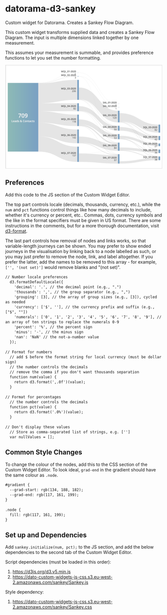 # datorama-d3-sankey
Custom widget for Datorama. Creates a Sankey Flow Diagram.

This custom widget transforms supplied data and creates a Sankey Flow Diagram. The input is multiple dimensions linked together by one measurement.

This assumes your measurement is summable, and provides preference functions to let you set the number formatting.

![Preview image](image.png)

## Preferences
Add this code to the JS section of the Custom Widget Editor.

The top part controls locale (decimals, thousands, currency, etc.), while the `num` and `pct` functions control things like how many decimals to include, whether it's currency or percent, etc.. Commas, dots, currency symbols and the like in the format specifiers must be given in US format. There are some instructions in the comments, but for a more thorough documentation, visit [d3-format](https://github.com/d3/d3-format).

The last part controls how removal of nodes and links works, so that variable-length journeys can be shown. You may prefer to show ended journeys in the visualisation by linking back to a node labelled as such, or you may just prefer to remove the node, link, and label altogether. If you prefer the latter, add the names to be removed to this array - for example, `['', '(not set)']` would remove blanks and "(not set)".
```
// Number locale preferences
  d3.formatDefaultLocale({
    'decimal': '.', // the decimal point (e.g., ".")
    'thousands': ',', // the group separator (e.g., ",")
    'grouping': [3], // the array of group sizes (e.g., [3]), cycled as needed
    'currency': ['$', ''], // the currency prefix and suffix (e.g., ["$", ""])
    'numerals': ['0', '1', '2', '3', '4', '5', '6', '7', '8', '9'], // an array of ten strings to replace the numerals 0-9
    'percent': '%', // the percent sign
    'minus': '-', // the minus sign
    'nan': 'NaN' // the not-a-number value
  });

// Format for numbers
  // add $ before the format string for local currency (must be dollar sign)
  // the number controls the decimals
  // remove the comma if you don't want thousands separation
  function num(value) {
    return d3.format(',.0f')(value);
  }

// Format for percentages
  // the number controls the decimals
  function pct(value) {
    return d3.format('.0%')(value);
  }

// Don't display these values
  // Store as comma-separated list of strings, e.g. ['']
  var nullValues = [];
```

## Common Style Changes
To change the colour of the nodes, add this to the CSS section of the Custom Widget Editor. To look ideal, `grad-end` in the gradient should have the same colour as `.node`.
```
#gradient {
  --grad-start: rgb(134, 188, 182);
  --grad-end: rgb(117, 161, 199);
}

.node {
  fill: rgb(117, 161, 199);
}
```

## Set up and Dependencies
Add `sankey.initialize(num, pct);` to the JS section, and add the below dependencies to the second tab of the Custom Widget Editor.

Script dependencies (must be loaded in this order):
1. https://d3js.org/d3.v5.min.js
2. https://dato-custom-widgets-js-css.s3.eu-west-2.amazonaws.com/sankey/Sankey.js

Style dependency:
1. https://dato-custom-widgets-js-css.s3.eu-west-2.amazonaws.com/sankey/Sankey.css
